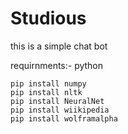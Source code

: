 # Studious

this is a simple chat bot

requirnments:-
python
```
pip install numpy
pip install nltk
pip install NeuralNet
pip install wiikipedia
pip install wolframalpha
```
